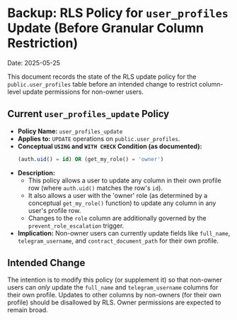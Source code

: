 # Backup: RLS Policy for `user_profiles` Update (Before Granular Column Restriction)

Date: 2025-05-25

This document records the state of the RLS update policy for the `public.user_profiles` table before an intended change to restrict column-level update permissions for non-owner users.

## Current `user_profiles_update` Policy

-   **Policy Name:** `user_profiles_update`
-   **Applies to:** `UPDATE` operations on `public.user_profiles`.
-   **Conceptual `USING` and `WITH CHECK` Condition (as documented):**
    ```sql
    (auth.uid() = id) OR (get_my_role() = 'owner')
    ```
-   **Description:**
    -   This policy allows a user to update any column in their own profile row (where `auth.uid()` matches the row's `id`).
    -   It also allows a user with the 'owner' role (as determined by a conceptual `get_my_role()` function) to update any column in any user's profile row.
    -   Changes to the `role` column are additionally governed by the `prevent_role_escalation` trigger.
-   **Implication:** Non-owner users can currently update fields like `full_name`, `telegram_username`, and `contract_document_path` for their own profile.

## Intended Change

The intention is to modify this policy (or supplement it) so that non-owner users can *only* update the `full_name` and `telegram_username` columns for their own profile. Updates to other columns by non-owners (for their own profile) should be disallowed by RLS. Owner permissions are expected to remain broad.
